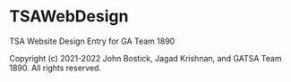 # TSAWebDesign

TSA Website Design Entry for GA Team 1890

Copyright (c) 2021-2022 John Bostick, Jagad Krishnan, and GATSA Team 1890. All rights reserved.
